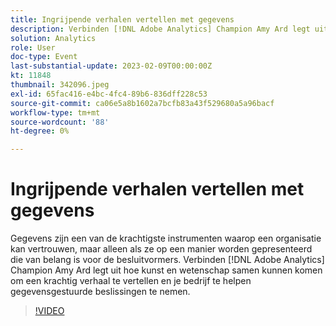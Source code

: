 ```yaml
---
title: Ingrijpende verhalen vertellen met gegevens
description: Verbinden [!DNL Adobe Analytics] Champion Amy Ard legt uit hoe kunst en wetenschap samen kunnen komen om een krachtig verhaal te vertellen en je bedrijf te helpen gegevensgestuurde beslissingen te nemen.
solution: Analytics
role: User
doc-type: Event
last-substantial-update: 2023-02-09T00:00:00Z
kt: 11848
thumbnail: 342096.jpeg
exl-id: 65fac416-e4bc-4fc4-89b6-836dff228c53
source-git-commit: ca06e5a8b1602a7bcfb83a43f529680a5a96bacf
workflow-type: tm+mt
source-wordcount: '88'
ht-degree: 0%

---
```


# Ingrijpende verhalen vertellen met gegevens

Gegevens zijn een van de krachtigste instrumenten waarop een organisatie kan vertrouwen, maar alleen als ze op een manier worden gepresenteerd die van belang is voor de besluitvormers. Verbinden [!DNL Adobe Analytics] Champion Amy Ard legt uit hoe kunst en wetenschap samen kunnen komen om een krachtig verhaal te vertellen en je bedrijf te helpen gegevensgestuurde beslissingen te nemen.

>[!VIDEO](https://video.tv.adobe.com/v/342096/?quality=12&learn=on)
